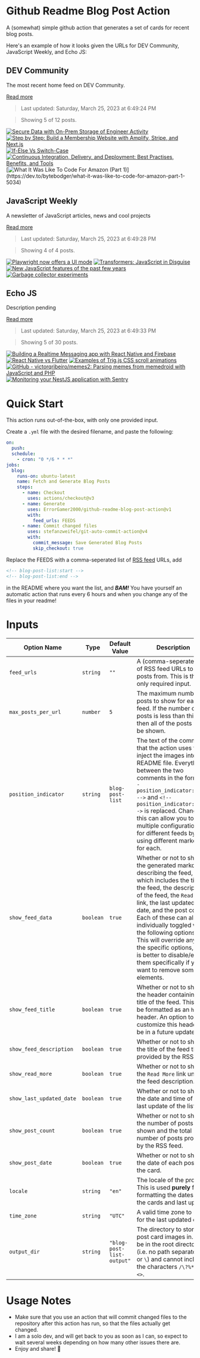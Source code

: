 # Github Readme Blog Post Action

A (somewhat) simple github action that generates a set of cards for recent blog posts.

Here's an example of how it looks given the URLs for DEV Community, JavaScript Weekly, and Echo JS:

<!-- post-list:start -->
## DEV Community

The most recent home feed on DEV Community.

[Read more](https://dev.to)
> Last updated: Saturday, March 25, 2023 at 6:49:24 PM

> Showing 5 of 12 posts.

[![Secure Data with On-Prem Storage of Engineer Activity](https://raw.githubusercontent.com/ErrorGamer2000/github-readme-blog-post-action/main/generated_files/DEV_Community/Secure_Data_with_On-Prem_Storage_of_Engineer_Activity.svg)](https://dev.to/zeroassumptions/secure-data-with-on-prem-storage-of-engineer-activity-58ef)
[![Step by Step: Build a Membership Website with Amplify, Stripe, and Next.js](https://raw.githubusercontent.com/ErrorGamer2000/github-readme-blog-post-action/main/generated_files/DEV_Community/Step_by_Step__Build_a_Membership_Website_with_Amplify__Stripe__and_Next.js.svg)](https://dev.to/aws-builders/step-by-step-build-a-membership-website-with-amplify-stripe-and-nextjs-p4e)
[![If-Else Vs Switch-Case](https://raw.githubusercontent.com/ErrorGamer2000/github-readme-blog-post-action/main/generated_files/DEV_Community/If-Else_Vs_Switch-Case.svg)](https://dev.to/emmysteven/if-else-vs-switch-case-16fe)
[![Continuous Integration, Delivery, and Deployment: Best Practises, Benefits, and Tools](https://raw.githubusercontent.com/ErrorGamer2000/github-readme-blog-post-action/main/generated_files/DEV_Community/Continuous_Integration__Delivery__and_Deployment__Best_Practises__Benefits__and_Tools.svg)](https://dev.to/ezinne_anne/continuous-integration-delivery-and-deployment-best-practises-benefits-and-tools-40ac)
[![What It Was Like To Code For Amazon (Part 1)](https://raw.githubusercontent.com/ErrorGamer2000/github-readme-blog-post-action/main/generated_files/DEV_Community/What_It_Was_Like_To_Code_For_Amazon_(Part_1).svg)](https://dev.to/bytebodger/what-it-was-like-to-code-for-amazon-part-1-5034)


## JavaScript Weekly

A newsletter of JavaScript articles, news and cool projects

[Read more](https://javascriptweekly.com/)
> Last updated: Saturday, March 25, 2023 at 6:49:28 PM

> Showing 4 of 4 posts.

[![Playwright now offers a UI mode](https://raw.githubusercontent.com/ErrorGamer2000/github-readme-blog-post-action/main/generated_files/JavaScript_Weekly/Playwright_now_offers_a_UI_mode.svg)](https://javascriptweekly.com/issues/631)
[![Transformers: JavaScript in Disguise](https://raw.githubusercontent.com/ErrorGamer2000/github-readme-blog-post-action/main/generated_files/JavaScript_Weekly/Transformers__JavaScript_in_Disguise.svg)](https://javascriptweekly.com/issues/630)
[![New JavaScript features of the past few years](https://raw.githubusercontent.com/ErrorGamer2000/github-readme-blog-post-action/main/generated_files/JavaScript_Weekly/New_JavaScript_features_of_the_past_few_years.svg)](https://javascriptweekly.com/issues/629)
[![Garbage collector experiments](https://raw.githubusercontent.com/ErrorGamer2000/github-readme-blog-post-action/main/generated_files/JavaScript_Weekly/Garbage_collector_experiments.svg)](https://javascriptweekly.com/issues/628)


## Echo JS

Description pending

[Read more](
http://www.echojs.com
)
> Last updated: Saturday, March 25, 2023 at 6:49:33 PM

> Showing 5 of 30 posts.

[![
Building a Realtime Messaging app with React Native and Firebase
](https://raw.githubusercontent.com/ErrorGamer2000/github-readme-blog-post-action/main/generated_files/_Echo_JS_/_Building_a_Realtime_Messaging_app_with_React_Native_and_Firebase_.svg)](
https://goo.su/SyzK
)
[![React Native vs Flutter](https://raw.githubusercontent.com/ErrorGamer2000/github-readme-blog-post-action/main/generated_files/_Echo_JS_/React_Native_vs_Flutter.svg)](https://dskcode.com/react-native-vs-flutter)
[![
Examples of Trig.js CSS scroll animations
](https://raw.githubusercontent.com/ErrorGamer2000/github-readme-blog-post-action/main/generated_files/_Echo_JS_/_Examples_of_Trig.js_CSS_scroll_animations_.svg)](
https://idev-games.github.io/Trig-JS-Examples/
)
[![GitHub - victorqribeiro/memes2: Parsing memes from memedroid with JavaScript and PHP](https://raw.githubusercontent.com/ErrorGamer2000/github-readme-blog-post-action/main/generated_files/_Echo_JS_/GitHub_-_victorqribeiro_memes2__Parsing_memes_from_memedroid_with_JavaScript_and_PHP.svg)](https://github.com/victorqribeiro/memes2)
[![
Monitoring your NestJS application with Sentry
](https://raw.githubusercontent.com/ErrorGamer2000/github-readme-blog-post-action/main/generated_files/_Echo_JS_/_Monitoring_your_NestJS_application_with_Sentry_.svg)](
https://goo.su/c4PNOEH
)


<!-- post-list:end -->

# Quick Start

This action runs out-of-the-box, with only one provided input.

Create a `.yml` file with the desired filename, and paste the following:

```yml
on:
  push:
  schedule:
    - cron: "0 */6 * * *"
jobs:
  blog:
    runs-on: ubuntu-latest
    name: Fetch and Generate Blog Posts
    steps:
      - name: Checkout
        uses: actions/checkout@v3
      - name: Generate
        uses: ErrorGamer2000/github-readme-blog-post-action@v1
        with:
          feed_urls: FEEDS
      - name: Commit changed files
        uses: stefanzweifel/git-auto-commit-action@v4
        with:
          commit_message: Save Generated Blog Posts
          skip_checkout: true
```

Replace the FEEDS with a comma-seperated list of [RSS feed](https://rss.com/blog/how-do-rss-feeds-work/) URLs, add

```md
<!-- blog-post-list:start -->
<!-- blog-post-list:end -->
```

in the README where you want the list, and **_BAM!_** You have yourself an automatic action that runs every 6 hours and when you change any of the files in your readme!

# Inputs

<table>
  <thead>
    <tr>
      <th>Option Name</th>
      <th>Type</th>
      <th>Default Value</th>
      <th>Description</th>
    </tr>
  </thead>
  <tbody>
    <tr>
      <td><code>feed_urls</code></td>
      <td><code>string</code></td>
      <td><code>""</code></td>
      <td>A (comma-seperated) list of RSS feed URLs to load posts from. This is the only required input.</td>
    </tr>
    <tr>
      <td><code>max_posts_per_url</code></td>
      <td><code>number</code></td>
      <td><code>5</code></td>
      <td>The maximum number of posts to show for each feed. If the number of posts is less than this, then all of the posts will be shown.</td>
    </tr>
    <tr>
      <td><code>position_indicator</code></td>
      <td><code>string</code></td>
      <td><code>blog-post-list</code></td>
      <td>The text of the comments that the action uses to inject the images into the README file. Everything between the two comments in the form <code>&lt;!-- position_indicator:start --&gt;</code> and <code>&lt;!-- position_indicator:end --&gt;</code> is replaced. Changing this can allow you to use multiple configurations for different feeds by using different markers for each.</td>
    </tr>
    <tr>
      <td><code>show_feed_data</code></td>
      <td><code>boolean</code></td>
      <td><code>true</code></td>
      <td>Whether or not to show the generated markdown describing the feed, which includes the title of the feed, the description of the feed, the <code>Read More</code> link, the last updated date, and the post count. Each of these can also be individually toggled with the following options. This will override any of the specific options, so it is better to disable/enable them specifically if you want to remove some elements.</td>
    </tr>
    <tr>
      <td><code>show_feed_title</code></td>
      <td><code>boolean</code></td>
      <td><code>true</code></td>
      <td>Whether or not to show the header containing the title of the feed. This will be formatted as an <code>h2</code> header. An option to customize this header will be in a future update.</td>
    </tr>
    <tr>
      <td><code>show_feed_description</code></td>
      <td><code>boolean</code></td>
      <td><code>true</code></td>
      <td>Whether or not to show the title of the feed that is provided by the RSS feed.</td>
    </tr>
    <tr>
      <td><code>show_read_more</code></td>
      <td><code>boolean</code></td>
      <td><code>true</code></td>
      <td>Whether or not to show the <code>Read More</code> link under the feed description.</td>
    </tr>
    <tr>
      <td><code>show_last_updated_date</code></td>
      <td><code>boolean</code></td>
      <td><code>true</code></td>
      <td>Whether or not to show the date and time of the last update of the list.</td>
    </tr>
    <tr>
      <td><code>show_post_count</code></td>
      <td><code>boolean</code></td>
      <td><code>true</code></td>
      <td>Whether or not to show the number of posts shown and the total number of posts provided by the RSS feed.</td>
    </tr>
    <tr>
      <td><code>show_post_date</code></td>
      <td><code>boolean</code></td>
      <td><code>true</code></td>
      <td>Whether or not to show the date of each post on the card.</td>
    </tr>
    <tr>
      <td><code>locale</code></td>
      <td><code>string</code></td>
      <td><code>"en"</code></td>
      <td>The locale of the project. This is used <strong>purely</strong> for formatting the dates of the cards and last update.</td>
    </tr>
    <tr>
      <td><code>time_zone</code></td>
      <td><code>string</code></td>
      <td><code>"UTC"</code></td>
      <td>A valid time zone to use for the last updated date.</td>
    </tr>
    <tr>
      <td><code>output_dir</code></td>
      <td><code>string</code></td>
      <td><code>"blog-post-list-output"</code></td>
      <td>The directory to store the post card images in. Must be in the root directory (i.e. no path separators <code>/</code> or <code>\</code>) and cannot include the characters <code>/\?%*:|"&lt;&gt;</code>.</td>
    </tr>
<!--
    <tr>
      <td><code></code></td>
      <td><cde></cde></td>
      <td><code></code></td>
      <td></td>
    </tr>
-->
  </tbody>
</table>

# Usage Notes

- Make sure that you use an action that will commit changed files to the repository after this action has run, so that the files actually get changed.
- I am a solo dev, and will get back to you as soon as I can, so expect to wait several weeks depending on how many other issues there are.
- Enjoy and share! 🤗
